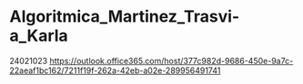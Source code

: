 # Algoritmica_Martinez_Trasvi-a_Karla
24021023
https://outlook.office365.com/host/377c982d-9686-450e-9a7c-22aeaf1bc162/7211f19f-262a-42eb-a02e-289956491741
